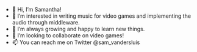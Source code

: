 - 👋 Hi, I’m Samantha!
- 👀 I’m interested in writing music for video games and implementing the audio through middleware.
- 🌱 I’m always growing and happy to learn new things.
- 💞️ I’m looking to collaborate on video games! 
- 📫 You can reach me on Twitter @sam_vandersluis
